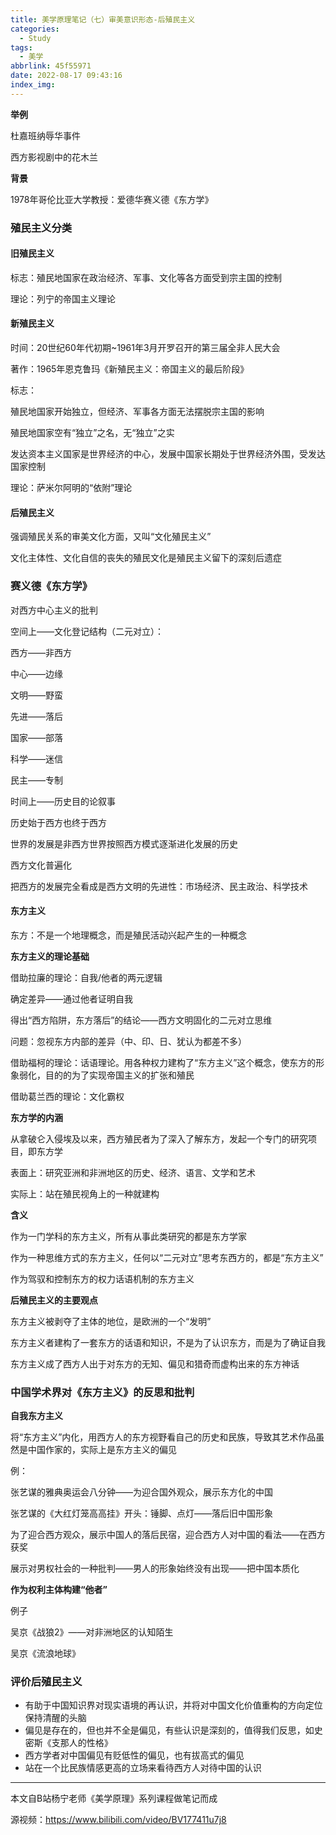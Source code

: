```yaml
---
title: 美学原理笔记（七）审美意识形态-后殖民主义
categories:
  - Study
tags:
  - 美学
abbrlink: 45f55971
date: 2022-08-17 09:43:16
index_img:
---
```


<!-- more -->
<!-- categories:Dev、Ops、Study、Sth、News、work-->
<!-- tags: 
Python、MySQL、LeetCode、机器学习、Linux、Big Data、Java、BlockChain、Docker、Web 、分布式、
Maven、数据结构、JVM、JavaScript、Crontab、Shell、Ubuntu、VPN、NodeJS、String、VM、Hadoop、
Life、树莓派、Git、Hexo、算法、运维、网络、算法、电影、美学、
 -->
**举例**

杜嘉班纳辱华事件

西方影视剧中的花木兰



**背景**

1978年哥伦比亚大学教授：爱德华赛义德《东方学》



### 殖民主义分类



#### 旧殖民主义

标志：殖民地国家在政治经济、军事、文化等各方面受到宗主国的控制

理论：列宁的帝国主义理论



#### 新殖民主义

时间：20世纪60年代初期~1961年3月开罗召开的第三届全非人民大会

著作：1965年恩克鲁玛《新殖民主义：帝国主义的最后阶段》

标志：

殖民地国家开始独立，但经济、军事各方面无法摆脱宗主国的影响

殖民地国家空有“独立”之名，无“独立”之实

发达资本主义国家是世界经济的中心，发展中国家长期处于世界经济外围，受发达国家控制



理论：萨米尔阿明的“依附”理论



#### 后殖民主义

强调殖民关系的审美文化方面，又叫“文化殖民主义”

文化主体性、文化自信的丧失的殖民文化是殖民主义留下的深刻后遗症



### 赛义德《东方学》



对西方中心主义的批判



空间上——文化登记结构（二元对立）：

西方——非西方

中心——边缘

文明——野蛮

先进——落后

国家——部落

科学——迷信

民主——专制



时间上——历史目的论叙事

历史始于西方也终于西方

世界的发展是非西方世界按照西方模式逐渐进化发展的历史



西方文化普遍化

把西方的发展完全看成是西方文明的先进性：市场经济、民主政治、科学技术



#### 东方主义



东方：不是一个地理概念，而是殖民活动兴起产生的一种概念



**东方主义的理论基础**

借助拉廉的理论：自我/他者的两元逻辑

确定差异——通过他者证明自我

得出“西方陷阱，东方落后”的结论——西方文明固化的二元对立思维



问题：忽视东方内部的差异（中、印、日、犹认为都差不多）

借助福柯的理论：话语理论。用各种权力建构了“东方主义”这个概念，使东方的形象弱化，目的的为了实现帝国主义的扩张和殖民

借助葛兰西的理论：文化霸权



**东方学的内涵**

从拿破仑入侵埃及以来，西方殖民者为了深入了解东方，发起一个专门的研究项目，即东方学



表面上：研究亚洲和非洲地区的历史、经济、语言、文学和艺术

实际上：站在殖民视角上的一种就建构



**含义**

作为一门学科的东方主义，所有从事此类研究的都是东方学家

作为一种思维方式的东方主义，任何以“二元对立”思考东西方的，都是“东方主义”

作为驾驭和控制东方的权力话语机制的东方主义



**后殖民主义的主要观点**

东方主义被剥夺了主体的地位，是欧洲的一个“发明”

东方主义者建构了一套东方的话语和知识，不是为了认识东方，而是为了确证自我

东方主义成了西方人出于对东方的无知、偏见和猎奇而虚构出来的东方神话



### 中国学术界对《东方主义》的反思和批判



**自我东方主义**

将“东方主义”内化，用西方人的东方视野看自己的历史和民族，导致其艺术作品虽然是中国作家的，实际上是东方主义的偏见

例：

张艺谋的雅典奥运会八分钟——为迎合国外观众，展示东方化的中国

张艺谋的《大红灯笼高高挂》开头：锤脚、点灯——落后旧中国形象



为了迎合西方观众，展示中国人的落后民宿，迎合西方人对中国的看法——在西方获奖

展示对男权社会的一种批判——男人的形象始终没有出现——把中国本质化



**作为权利主体构建“他者”**

例子

吴京《战狼2》——对非洲地区的认知陌生

吴京《流浪地球》



### 评价后殖民主义

- 有助于中国知识界对现实语境的再认识，并将对中国文化价值重构的方向定位保持清醒的头脑
- 偏见是存在的，但也并不全是偏见，有些认识是深刻的，值得我们反思，如史密斯《支那人的性格》
- 西方学者对中国偏见有贬低性的偏见，也有拔高式的偏见
- 站在一个比民族情感更高的立场来看待西方人对待中国的认识



----

本文自B站杨宁老师《美学原理》系列课程做笔记而成

源视频：https://www.bilibili.com/video/BV177411u7j8
